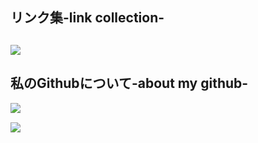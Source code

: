 <h2>リンク集-link collection-<h2>
<img align="center" src="https://kazusannn.cloudfree.jp/icon/kazu-square.png" class="link">
<h2 align="left">私のGithubについて-about my github-</h3>
<p><img align="left" src="https://github-readme-stats.vercel.app/api/top-langs?username=kazusannn&show_icons=true&locale=en&layout=compact&theme=tokyonight"></p>
<br>
<p><img align="center" src="https://github-readme-streak-stats.herokuapp.com/?user=kazusannn&&theme=tokyonight"></p>

